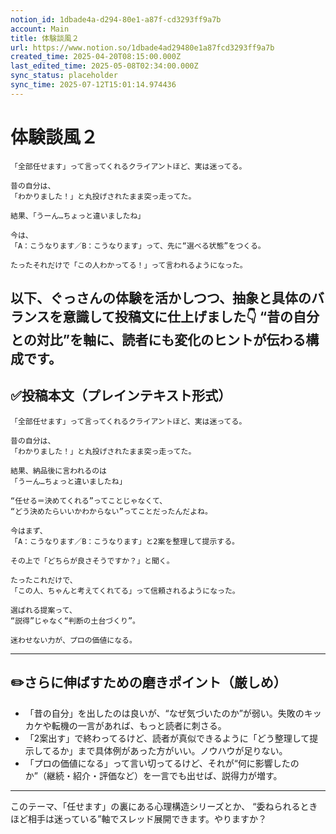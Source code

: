 ```yaml
---
notion_id: 1dbade4a-d294-80e1-a87f-cd3293ff9a7b
account: Main
title: 体験談風２
url: https://www.notion.so/1dbade4ad29480e1a87fcd3293ff9a7b
created_time: 2025-04-20T08:15:00.000Z
last_edited_time: 2025-05-08T02:34:00.000Z
sync_status: placeholder
sync_time: 2025-07-12T15:01:14.974436
---
```

# 体験談風２

```plain text
「全部任せます」って言ってくれるクライアントほど、実は迷ってる。

昔の自分は、
「わかりました！」と丸投げされたまま突っ走ってた。

結果、「うーん…ちょっと違いましたね」

今は、
「A：こうなります／B：こうなります」って、先に“選べる状態”をつくる。

たったそれだけで「この人わかってる！」って言われるようになった。
```
以下、ぐっさんの体験を活かしつつ、抽象と具体のバランスを意識して投稿文に仕上げました👇
“昔の自分との対比”を軸に、読者にも変化のヒントが伝わる構成です。
---
## ✅投稿本文（プレインテキスト形式）
```plain text
「全部任せます」って言ってくれるクライアントほど、実は迷ってる。

昔の自分は、
「わかりました！」と丸投げされたまま突っ走ってた。

結果、納品後に言われるのは
「うーん…ちょっと違いましたね」

“任せる＝決めてくれる”ってことじゃなくて、
“どう決めたらいいかわからない”ってことだったんだよね。

今はまず、
「A：こうなります／B：こうなります」と2案を整理して提示する。

その上で「どちらが良さそうですか？」と聞く。

たったこれだけで、
「この人、ちゃんと考えてくれてる」って信頼されるようになった。

選ばれる提案って、
“説得”じゃなく“判断の土台づくり”。

迷わせない力が、プロの価値になる。

```
---
## ✏️さらに伸ばすための磨きポイント（厳しめ）
- 「昔の自分」を出したのは良いが、“なぜ気づいたのか”が弱い。失敗のキッカケや転機の一言があれば、もっと読者に刺さる。
- 「2案出す」で終わってるけど、読者が真似できるように「どう整理して提示してるか」まで具体例があった方がいい。ノウハウが足りない。
- 「プロの価値になる」って言い切ってるけど、それが“何に影響したのか”（継続・紹介・評価など）を一言でも出せば、説得力が増す。
---
このテーマ、「任せます」の裏にある心理構造シリーズとか、
“委ねられるときほど相手は迷っている”軸でスレッド展開できます。やりますか？